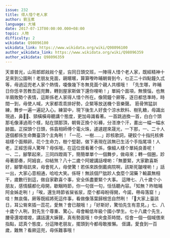 ```yaml
---
issue: 232
title: 得人惜个老人家
author: 劉玉蕉
language: 大埔
date: 2017-07-13T00:00:00.000+08:00
topic: 人物
difficulty: 2
wikidata: Q98096100
wikidata_link: https://www.wikidata.org/wiki/Q98096100
author_wikidata_link: https://www.wikidata.org/wiki/Q98096359
author_wikidata: Q98096359
---
```

天普普光，山背郎郎㪐㪐个星，吂同日頭交班，一陣得人惜个老人家，既經精神十足來到公園咧！老朋友見面，親暱暱，算算嚟昨晡朝脣到今，乜正二十四點鐘久忒等，毋過這兜老人家个熱情，嗄像幾下冬無見面个親人共樣哦！
「先生哪，昨晡日你恁辛苦教吾這兜舞，轉到屋家斯做下還你哩喲！」單純个面項，無懊惱，也無半屑敗勢个表情，這斯係老人家得人惜个所在。像鬧鐘个厥等，逐日都恁準時，時間一到，毋使人喊，大家都乖乖排好勢，企緊等放送機个音樂聲。
筋骨煞猛訓練，舞步一遍一遍記入心。練習中，現下後生人好食个涼水飲料、樹乳糖，毋識出現過，鼻𪖐𪖐、頸橫橫毋聽講个態度，更加毋識看著。一首跳過換一首，白白个頭那毛像涿過雨个樣，貼在頭那頂，朝脣正換个衫褲，分溚潦个汗，畫出一幅一幅水跡圖。正探頭个日頭，係翕相師傅个電火珠，遽遽趕來晟光，一下那，一、二十人逐個都係生命舞臺頂个主角咧！「一花、一樹……」跈核歌詞，硬鉸个十指托核佛祖樣个面頰卵，花个生命力，樹个堅韌，做下表現在該無已生活个手指尾項！人老，正經恁得人驚咩？毋係哦，在這位𠊎看著个係，像細人樣个單純良善呢！
一、二，腳擎起來，三同四蹬兩下，簡簡單單个一個舞步，做毋來；轉一個圈，跈毋著節奏，阿姆哀，仰結煞？八十二歲个阿嬤講話哩喲：「無要緊，大家歡喜斯好，腳擎毋䟘來，毋會死人，毋使驚！若係來跌倒戴病院啊，該斯死皺哩喲！」話一出，大家心意相通，哈哈大笑。係呀！無該個尸朏跈人食麼个瀉藥？輸贏無相干，歲數行到這，做自家歡喜个事，安全係盡要緊个大事。
這陣七、八十歲个小朋友，感情醹都化毋開，歇睏時節，你一句𠊎一句，恬恬聽內容。「知無？昨暗晡阿金姊走咧！」「唉，還生時節省屎省尿，麼个都毋盼得開，今諾，帶毋落窟！」哇！無哀傷，厥等既經將死這件事，看做像落葉歸根恁自然咧！「𫣆大家上臺該日，耳公脣來插一蕊花，愛無？會已靚哦！」「好斯好，驚怕先生有意見。」七、八十歲个人咧，對先生个尊重、驚心，毋會輸低年級个國小學生。七十八歲个先生，腰骨還竳竳竳，講話還大嫲聲，真有勢面哦！中央食茶時間，佢會一個一個喊偎來指點，認真个態度，分這陣老朋友，擺頭到今都毋敢推懶。
𠊎講，愛食到一百歲，難無？看厥這兜，毋係難事哦！